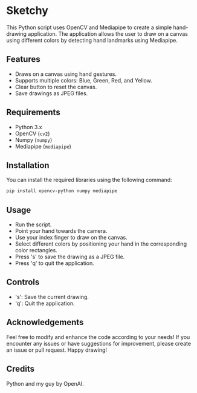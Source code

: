 # Sketchy
This Python script uses OpenCV and Mediapipe to create a simple hand-drawing application. The application allows the user to draw on a canvas using different colors by detecting hand landmarks using Mediapipe.

## Features
- Draws on a canvas using hand gestures.
- Supports multiple colors: Blue, Green, Red, and Yellow.
- Clear button to reset the canvas.
- Save drawings as JPEG files.

## Requirements
- Python 3.x
- OpenCV (`cv2`)
- Numpy (`numpy`)
- Mediapipe (`mediapipe`)

## Installation
You can install the required libraries using the following command:

```bash
pip install opencv-python numpy mediapipe
```

## Usage
- Run the script.
- Point your hand towards the camera.
- Use your index finger to draw on the canvas.
- Select different colors by positioning your hand in the corresponding color rectangles.
- Press 's' to save the drawing as a JPEG file.
- Press 'q' to quit the application.

## Controls
- 's': Save the current drawing.
- 'q': Quit the application.


## Acknowledgements
Feel free to modify and enhance the code according to your needs! If you encounter any issues or have suggestions for improvement, please create an issue or pull request. Happy drawing!

## Credits
 Python and my guy by OpenAI.
